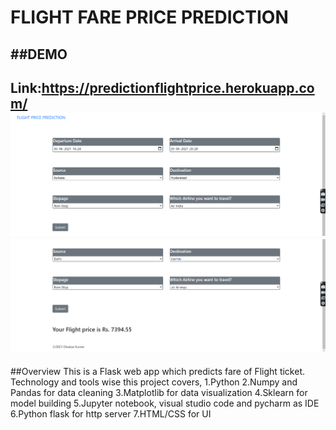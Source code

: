 <h1> FLIGHT FARE PRICE PREDICTION </h1>

##DEMO
---
Link:https://predictionflightprice.herokuapp.com/
<img src = "Demo1.png">
<img src = "Demo2.png">
---
##Overview
This is a Flask web app which predicts fare of Flight ticket.
Technology and tools wise this project covers,
1.Python
2.Numpy and Pandas for data cleaning
3.Matplotlib for data visualization
4.Sklearn for model building
5.Jupyter notebook, visual studio code and pycharm as IDE
6.Python flask for http server
7.HTML/CSS for UI
